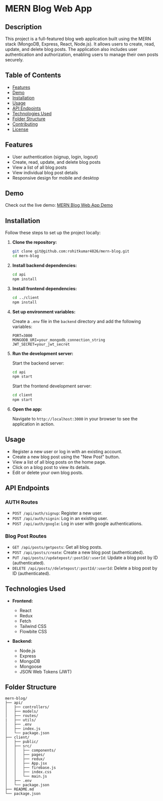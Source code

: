 # MERN Blog Web App

## Description

This project is a full-featured blog web application built using the MERN stack (MongoDB, Express, React, Node.js). It allows users to create, read, update, and delete blog posts. The application also includes user authentication and authorization, enabling users to manage their own posts securely.

## Table of Contents

- [Features](#features)
- [Demo](#demo)
- [Installation](#installation)
- [Usage](#usage)
- [API Endpoints](#api-endpoints)
- [Technologies Used](#technologies-used)
- [Folder Structure](#folder-structure)
- [Contributing](#contributing)
- [License](#license)

## Features

- User authentication (signup, login, logout)
- Create, read, update, and delete blog posts
- View a list of all blog posts
- View individual blog post details
- Responsive design for mobile and desktop

## Demo

Check out the live demo: [MERN Blog Web App Demo](#)

## Installation

Follow these steps to set up the project locally:

1. **Clone the repository:**

    ```bash
    git clone git@github.com:rohitkumar4826/mern-blog.git
    cd mern-blog
    ```

2. **Install backend dependencies:**

    ```bash
    cd api
    npm install
    ```

3. **Install frontend dependencies:**

    ```bash
    cd ../client
    npm install
    ```

4. **Set up environment variables:**

    Create a `.env` file in the `backend` directory and add the following variables:

    ```env
    PORT=3000
    MONGODB_URI=your_mongodb_connection_string
    JWT_SECRET=your_jwt_secret
    ```

5. **Run the development server:**

    Start the backend server:

    ```bash
    cd api
    npm start
    ```

    Start the frontend development server:

    ```bash
    cd client
    npm start
    ```

6. **Open the app:**

    Navigate to `http://localhost:3000` in your browser to see the application in action.

## Usage

- Register a new user or log in with an existing account.
- Create a new blog post using the "New Post" button.
- View a list of all blog posts on the home page.
- Click on a blog post to view its details.
- Edit or delete your own blog posts.

## API Endpoints

### AUTH Routes

- `POST /api/auth/signup`: Register a new user.
- `POST /api/auth/signin`: Log in an existing user.
- `POST /api/auth/google`: Log in user with google authentications.

### Blog Post Routes

- `GET /api/posts/getposts`: Get all blog posts.
- `POST /api/posts/create`: Create a new blog post (authenticated).
- `PUT /api/posts//updatepost/:postId/:userId`: Update a blog post by ID (authenticated).
- `DELETE /api/posts//deletepost/:postId/:userId`: Delete a blog post by ID (authenticated).

## Technologies Used

- **Frontend:**
  - React
  - Redux
  - Fetch
  - Tailwind CSS
  - Flowbite CSS

- **Backend:**
  - Node.js
  - Express
  - MongoDB
  - Mongoose
  - JSON Web Tokens (JWT)

## Folder Structure

```plaintext
mern-blog/
├── api/
│   ├── controllers/
│   ├── models/
│   ├── routes/
|   ├── utils/
│   ├── .env
│   ├── index.js
│   └── package.json
├── client/
│   ├── public/
│   ├── src/
│   │   ├── components/
│   │   ├── pages/
│   │   ├── redux/
│   │   ├── App.jsx
│   │   ├── firebase.js
│   │   ├── index.css
│   │   └── main.js
│   ├── .env
│   └── package.json
├── README.md
└── package.json
